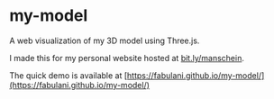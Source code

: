 # my-model
A web visualization of my 3D model using Three.js.

I made this for my personal website hosted at [bit.ly/manschein](bit.ly/manschein).

The quick demo is available at [https://fabulani.github.io/my-model/](https://fabulani.github.io/my-model/)